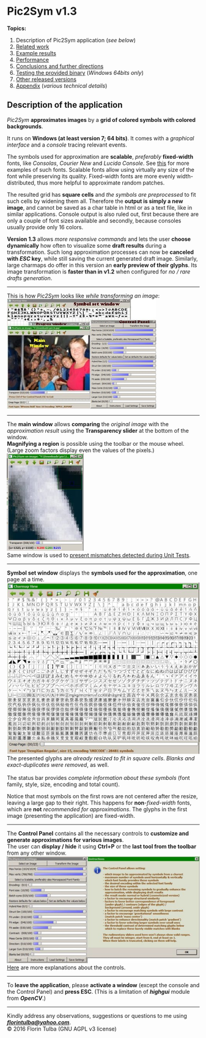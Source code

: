 # Pic2Sym v1.3 #

**Topics:**

1. Description of Pic2Sym application \(*see below*\)
1. [Related work](doc/relatedWork.md)
1. [Example results](doc/results.md)
1. [Performance](doc/performance.md)
1. [Conclusions and further directions](doc/conclusions.md)
1. [Testing the provided binary](doc/testBinary.md) \(*Windows 64bits only*\)
1. [Other released versions](../version_1.0/doc/releases.md)
1. [Appendix](doc/appendix.md) \(*various technical details*\)

## Description of the application ##

*Pic2Sym* **approximates images** by a **grid of colored symbols with colored backgrounds**.

It runs on **Windows \(at least version 7; 64 bits\)**. It comes with a *graphical interface* and a *console* tracing relevant events.

The symbols used for approximation are **scalable**, *preferably* **fixed\-width** fonts, like *Consolas*, *Courier New* and *Lucida Console*. See [this](https://en.wikipedia.org/wiki/Samples_of_monospaced_typefaces) for more examples of such fonts. Scalable fonts allow using virtually any size of the font while preserving its quality. Fixed\-width fonts are more evenly width\-distributed, thus more helpful to approximate random patches.

The resulted grid has **square cells** and *the symbols are preprocessed* to fit such cells by widening them all. Therefore the **output is simply a new image**, and cannot be saved as a char table in html or as a text file, like in similar applications.
Console output is also ruled out, first because there are only a couple of font sizes available and secondly, because consoles usually provide only 16 colors.

**Version 1.3** allows *more responsive commands* and lets the user **choose dynamically** how often to visualize some **draft results** during a transformation. Such long approximation processes can now be **canceled with _ESC_ key**, while still saving the current generated draft image. Similarly, large charmaps do offer in this version an **early preview of their glyphs**.
Its image transformation is **faster than in v1.2** when configured for *no / rare drafts generation*.

- - -

This is how *Pic2Sym* looks like *while transforming an image*:<br>
![](doc/EndOfTransformation.jpg)

- - -

The **main window** allows **comparing** the *original image* with the *approximation result* using the **Transparency slider** at the bottom of the window.<br>
**Magnifying a region** is possible using the toolbar or the mouse wheel. \(Large zoom factors display even the values of the pixels.\)<br>
![](doc/MainAfterTransform.jpg)<br>
Same window is used to [present mismatches detected during Unit Tests](doc/UnitTesting.md).

- - -

**Symbol set window** displays the **symbols used for the approximation**, one page at a time.<br>
![](doc/CmapViewer.jpg)<br>
The presented glyphs are *already resized to fit in square cells*. *Blanks and exact\-duplicates were removed*, as well.<br><br>The status bar provides *complete information about these symbols* \(font family, style, size, encoding and total count\).

Notice that most symbols on the first rows are not centered after the resize, leaving a large gap to their right. This happens for **non**\-*fixed\-width* fonts, which are **not** *recommended for approximations*. The glyphs in the first image \(presenting the application\) are fixed\-width.

- - -

The **Control Panel** contains all the necessary controls to **customize and generate approximations for various images**.<br>The user can **display / hide** it using **Ctrl\+P** or the **last tool from the toolbar** from any other window.<br>
![](doc/CtrlPanelAndInstructions.jpg)<br>
[Here](doc/CtrlPanel.md) are more explanations about the controls.

_ _ _

To **leave the application**, please **activate a window** (except the console and the Control Panel) and **press ESC**. \(This is a limitation of ***highgui*** module from ***OpenCV***.\)

----------

Kindly address any observations, suggestions or questions to me using ***<florintulba@yahoo.com>***.<br>&copy; 2016 Florin Tulba (GNU AGPL v3 license)
